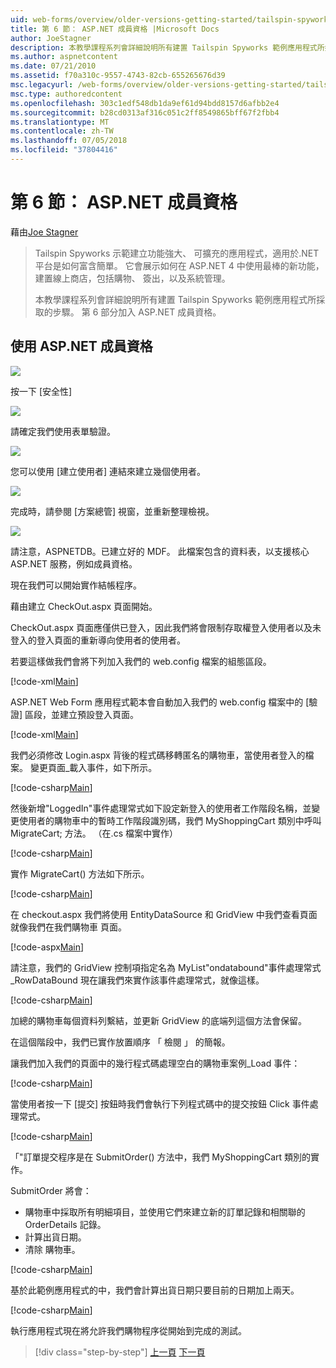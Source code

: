 ```yaml
---
uid: web-forms/overview/older-versions-getting-started/tailspin-spyworks/tailspin-spyworks-part-6
title: 第 6 節： ASP.NET 成員資格 |Microsoft Docs
author: JoeStagner
description: 本教學課程系列會詳細說明所有建置 Tailspin Spyworks 範例應用程式所採取的步驟。 第 6 部分加入 ASP.NET 成員資格。
ms.author: aspnetcontent
ms.date: 07/21/2010
ms.assetid: f70a310c-9557-4743-82cb-655265676d39
msc.legacyurl: /web-forms/overview/older-versions-getting-started/tailspin-spyworks/tailspin-spyworks-part-6
msc.type: authoredcontent
ms.openlocfilehash: 303c1edf548db1da9ef61d94bdd8157d6afbb2e4
ms.sourcegitcommit: b28cd0313af316c051c2ff8549865bff67f2fbb4
ms.translationtype: MT
ms.contentlocale: zh-TW
ms.lasthandoff: 07/05/2018
ms.locfileid: "37804416"
---
```

<a name="part-6-aspnet-membership"></a>第 6 節： ASP.NET 成員資格
====================
藉由[Joe Stagner](https://github.com/JoeStagner)

> Tailspin Spyworks 示範建立功能強大、 可擴充的應用程式，適用於.NET 平台是如何富含簡單。 它會展示如何在 ASP.NET 4 中使用最棒的新功能，建置線上商店，包括購物、 簽出，以及系統管理。
> 
> 本教學課程系列會詳細說明所有建置 Tailspin Spyworks 範例應用程式所採取的步驟。 第 6 部分加入 ASP.NET 成員資格。


## <a id="_Toc260221672"></a>  使用 ASP.NET 成員資格

![](tailspin-spyworks-part-6/_static/image1.png)

按一下 [安全性]

![](tailspin-spyworks-part-6/_static/image1.jpg)

請確定我們使用表單驗證。

![](tailspin-spyworks-part-6/_static/image2.jpg)

您可以使用 [建立使用者] 連結來建立幾個使用者。

![](tailspin-spyworks-part-6/_static/image3.jpg)

完成時，請參閱 [方案總管] 視窗，並重新整理檢視。

![](tailspin-spyworks-part-6/_static/image2.png)

請注意，ASPNETDB。已建立好的 MDF。 此檔案包含的資料表，以支援核心 ASP.NET 服務，例如成員資格。

現在我們可以開始實作結帳程序。

藉由建立 CheckOut.aspx 頁面開始。

CheckOut.aspx 頁面應僅供已登入，因此我們將會限制存取權登入使用者以及未登入的登入頁面的重新導向使用者的使用者。

若要這樣做我們會將下列加入我們的 web.config 檔案的組態區段。

[!code-xml[Main](tailspin-spyworks-part-6/samples/sample1.xml)]

ASP.NET Web Form 應用程式範本會自動加入我們的 web.config 檔案中的 [驗證] 區段，並建立預設登入頁面。

[!code-xml[Main](tailspin-spyworks-part-6/samples/sample2.xml)]

我們必須修改 Login.aspx 背後的程式碼移轉匿名的購物車，當使用者登入的檔案。 變更頁面\_載入事件，如下所示。

[!code-csharp[Main](tailspin-spyworks-part-6/samples/sample3.cs)]

然後新增"LoggedIn"事件處理常式如下設定新登入的使用者工作階段名稱，並變更使用者的購物車中的暫時工作階段識別碼，我們 MyShoppingCart 類別中呼叫 MigrateCart; 方法。 （在.cs 檔案中實作）

[!code-csharp[Main](tailspin-spyworks-part-6/samples/sample4.cs)]

實作 MigrateCart() 方法如下所示。

[!code-csharp[Main](tailspin-spyworks-part-6/samples/sample5.cs)]

在 checkout.aspx 我們將使用 EntityDataSource 和 GridView 中我們查看頁面就像我們在我們購物車 頁面。

[!code-aspx[Main](tailspin-spyworks-part-6/samples/sample6.aspx)]

請注意，我們的 GridView 控制項指定名為 MyList"ondatabound"事件處理常式\_RowDataBound 現在讓我們來實作該事件處理常式，就像這樣。

[!code-csharp[Main](tailspin-spyworks-part-6/samples/sample7.cs)]

加總的購物車每個資料列繫結，並更新 GridView 的底端列這個方法會保留。

在這個階段中，我們已實作放置順序 「 檢閱 」 的簡報。

讓我們加入我們的頁面中的幾行程式碼處理空白的購物車案例\_Load 事件：

[!code-csharp[Main](tailspin-spyworks-part-6/samples/sample8.cs)]

當使用者按一下 [提交] 按鈕時我們會執行下列程式碼中的提交按鈕 Click 事件處理常式。

[!code-csharp[Main](tailspin-spyworks-part-6/samples/sample9.cs)]

「"訂單提交程序是在 SubmitOrder() 方法中，我們 MyShoppingCart 類別的實作。

SubmitOrder 將會：

- 購物車中採取所有明細項目，並使用它們來建立新的訂單記錄和相關聯的 OrderDetails 記錄。
- 計算出貨日期。
- 清除 購物車。


[!code-csharp[Main](tailspin-spyworks-part-6/samples/sample10.cs)]

基於此範例應用程式的中，我們會計算出貨日期只要目前的日期加上兩天。

[!code-csharp[Main](tailspin-spyworks-part-6/samples/sample11.cs)]

執行應用程式現在將允許我們購物程序從開始到完成的測試。

> [!div class="step-by-step"]
> [上一頁](tailspin-spyworks-part-5.md)
> [下一頁](tailspin-spyworks-part-7.md)
